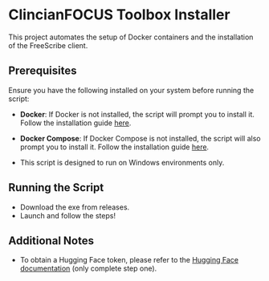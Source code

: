 # ClincianFOCUS Toolbox Installer

This project automates the setup of Docker containers and the installation of the FreeScribe client.

## Prerequisites

Ensure you have the following installed on your system before running the script:

- **Docker**: If Docker is not installed, the script will prompt you to install it. Follow the installation guide [here](https://docs.docker.com/install/).
- **Docker Compose**: If Docker Compose is not installed, the script will also prompt you to install it. Follow the installation guide [here](https://docs.docker.com/compose/install/).

- This script is designed to run on Windows environments only.

## Running the Script

- Download the exe from releases.
- Launch and follow the steps!

## Additional Notes

- To obtain a Hugging Face token, please refer to the [Hugging Face documentation](https://huggingface.co/docs/transformers.js/en/guides/private) (only complete step one).
